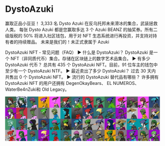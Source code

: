# DystoAzuki

赢取正品小豆豆！ 3,333 名 Dysto Azuki 在反乌托邦未来滑冰的集合，武装拯救人类。 每张 Dysto Azuki 都是您赢取多达 3 个 Azuki BEANZ 的抽奖券。所有二级版税的 50% 将进入社区钱包，用于对 NFT 生态系统进行再投资，并支持对持有者的持续赠品。 未来是我们的！未正式隶属于 Azuki

DystoAzuki NFT - 常见问题（FAQ）
▶ 什么是 DystoAzuki？
DystoAzuki 是一个 NFT（非同质代币）集合。存储在区块链上的数字艺术品集合。
▶ 有多少 DystoAzuki 代币？
总共有 435 个 DystoAzuki NFT。目前，91 位车主的钱包中至少有一个 DystoAzuki NTF。
▶ 最近卖出了多少 DystoAzuki？
过去 30 天内共售出 0 个 DystoAzuki NFT。
▶ 流行的 DystoAzuki 替代品有哪些？
许多拥有 DystoAzuki NFT 的用户还拥有 DegenOkayBears、 EL NUMEROS、 WaterBe4nZuki和 Old Legacy。

![NTF](unnamed.jpg)
